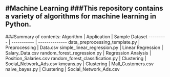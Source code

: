 #Machine Learning
###This repository contains a variety of algorithms for machine learning in Python.
---
###Summary of contents:
Algorithm | Application | Sample Dataset
--------- | ----------- | --------------
data_preprocessing_template.py | Preprocessing | Data.csv
simple_linear_regression.py | Linear Regression | Salary_Data.csv
random_forest_regression.py | Regression Analysis | Position_Salaries.csv
random_forest_classification.py | Clustering | Social_Network_Ads.csv
kmeans.py | Clustering | Mall_Customers.csv
naive_bayes.py | Clustering | Social_Network_Ads.csv
